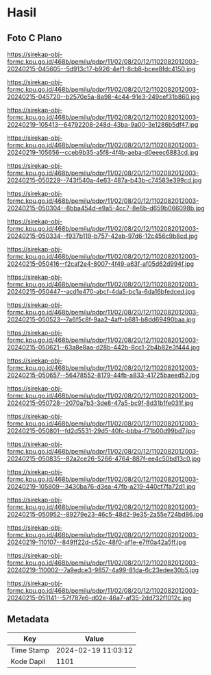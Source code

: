 # Hasil

## Foto C Plano

https://sirekap-obj-formc.kpu.go.id/468b/pemilu/pdpr/11/02/08/20/12/1102082012003-20240215-045605--5d913c17-b926-4ef1-8cb8-bcee8fdc4150.jpg

https://sirekap-obj-formc.kpu.go.id/468b/pemilu/pdpr/11/02/08/20/12/1102082012003-20240215-045720--b2570e5a-8a98-4c44-91e3-249cef31b860.jpg

https://sirekap-obj-formc.kpu.go.id/468b/pemilu/pdpr/11/02/08/20/12/1102082012003-20240219-105413--64792208-248d-43ba-9a00-3e1286b5df47.jpg

https://sirekap-obj-formc.kpu.go.id/468b/pemilu/pdpr/11/02/08/20/12/1102082012003-20240219-105656--cceb9b35-a5f8-4f4b-aeba-d0eeec6883cd.jpg

https://sirekap-obj-formc.kpu.go.id/468b/pemilu/pdpr/11/02/08/20/12/1102082012003-20240215-050229--743f540a-4e63-487a-b43b-c74583e399cd.jpg

https://sirekap-obj-formc.kpu.go.id/468b/pemilu/pdpr/11/02/08/20/12/1102082012003-20240215-050304--8bba454d-e9a5-4cc7-8e6b-d659b066098b.jpg

https://sirekap-obj-formc.kpu.go.id/468b/pemilu/pdpr/11/02/08/20/12/1102082012003-20240215-050334--f937b119-b757-42ab-97d6-12c456c9b8cd.jpg

https://sirekap-obj-formc.kpu.go.id/468b/pemilu/pdpr/11/02/08/20/12/1102082012003-20240215-050416--f2caf2e4-8007-4f49-a63f-af05d62d994f.jpg

https://sirekap-obj-formc.kpu.go.id/468b/pemilu/pdpr/11/02/08/20/12/1102082012003-20240215-050447--acd1e470-abcf-4da5-bc1a-6da16bfedced.jpg

https://sirekap-obj-formc.kpu.go.id/468b/pemilu/pdpr/11/02/08/20/12/1102082012003-20240215-050523--7a6f5c8f-9aa2-4aff-b681-b8dd69490baa.jpg

https://sirekap-obj-formc.kpu.go.id/468b/pemilu/pdpr/11/02/08/20/12/1102082012003-20240215-050621--63a8e8aa-d28b-442b-8cc1-2b4b82e3f444.jpg

https://sirekap-obj-formc.kpu.go.id/468b/pemilu/pdpr/11/02/08/20/12/1102082012003-20240215-050657--56478552-8179-44fb-a833-41725baeed52.jpg

https://sirekap-obj-formc.kpu.go.id/468b/pemilu/pdpr/11/02/08/20/12/1102082012003-20240215-050728--2070a7b3-3de8-47a5-bc9f-8d31b1fe031f.jpg

https://sirekap-obj-formc.kpu.go.id/468b/pemilu/pdpr/11/02/08/20/12/1102082012003-20240215-050801--fd2d5531-29d5-40fc-bbba-f71b00d99bd7.jpg

https://sirekap-obj-formc.kpu.go.id/468b/pemilu/pdpr/11/02/08/20/12/1102082012003-20240215-050835--82a2ce26-5266-4764-887f-ee4c50bd13c0.jpg

https://sirekap-obj-formc.kpu.go.id/468b/pemilu/pdpr/11/02/08/20/12/1102082012003-20240219-105809--3430ba76-d3ea-47fb-a219-440cf7fa72d1.jpg

https://sirekap-obj-formc.kpu.go.id/468b/pemilu/pdpr/11/02/08/20/12/1102082012003-20240215-050952--89279e23-46c5-48d2-9e35-2a55e724bd86.jpg

https://sirekap-obj-formc.kpu.go.id/468b/pemilu/pdpr/11/02/08/20/12/1102082012003-20240219-110107--849ff22d-c52c-48f0-af1e-e7ff0a42a5ff.jpg

https://sirekap-obj-formc.kpu.go.id/468b/pemilu/pdpr/11/02/08/20/12/1102082012003-20240219-110002--7a9edce3-9857-4a99-81da-6c23edee30b5.jpg

https://sirekap-obj-formc.kpu.go.id/468b/pemilu/pdpr/11/02/08/20/12/1102082012003-20240215-051141--57f787e6-d02e-46a7-af35-2dd732f1012c.jpg


## Metadata

| Key        | Value               |
| ---------- | ------------------- |
| Time Stamp | 2024-02-19 11:03:12 |
| Kode Dapil | 1101                |



